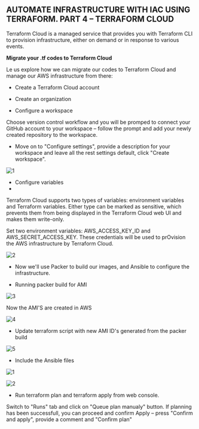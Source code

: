 ## AUTOMATE INFRASTRUCTURE WITH IAC USING TERRAFORM. PART 4 – TERRAFORM CLOUD


Terraform Cloud is a managed service that provides you with Terraform CLI to provision infrastructure, either on demand or in response to various events.

**Migrate your .tf codes to Terraform Cloud**

Le us explore how we can migrate our codes to Terraform Cloud and manage our AWS infrastructure from there:

- Create a Terraform Cloud account

- Create an organization


- Configure a workspace

Choose version control workflow and you will be promped to connect your GitHub account to your workspace – follow the prompt and add your newly created repository to the workspace.


- Move on to "Configure settings", provide a description for your workspace and leave all the rest settings default, click "Create workspace".

![1](https://user-images.githubusercontent.com/93729559/174335347-8d74bdbf-d7e7-4616-a230-21ead4dc9dcc.png)



- Configure variables
- 
Terraform Cloud supports two types of variables: environment variables and Terraform variables. Either type can be marked as sensitive, which prevents them from being displayed in the Terraform Cloud web UI and makes them write-only.

Set two environment variables: AWS_ACCESS_KEY_ID and AWS_SECRET_ACCESS_KEY. These credentials will be used to prOvision the AWS infrastructure by Terraform Cloud.


![2](https://user-images.githubusercontent.com/93729559/174335350-885172b0-cfe4-4e88-9a99-596546d8c3de.png)


- Now we'll use Packer to build our images, and Ansible to configure the infrastructure.

- Running packer build for AMI

![3](https://user-images.githubusercontent.com/93729559/174338031-479c5ca5-6ee1-4c5f-bd98-529a7c160b0a.png)


Now the AMI'S are created in AWS

![4](https://user-images.githubusercontent.com/93729559/174338039-6e429ee6-af0f-49ed-8507-8b187d7fe227.png)


- Update terraform script with new AMI ID's generated from the packer build

![5](https://user-images.githubusercontent.com/93729559/174339743-f96cc1eb-e26b-4c15-86f1-c5a33e5686e2.png)


- Include the Ansible files

![1](https://user-images.githubusercontent.com/93729559/174595414-b8ee85fa-29f9-43d2-9b0e-b8b65f347881.png)

![2](https://user-images.githubusercontent.com/93729559/174595428-bff50bcc-4b3f-4927-8da8-24a9e9abcd8f.png)


- Run terraform plan and terraform apply from web console.

Switch to "Runs" tab and click on "Queue plan manualy" button. If planning has been successfull, you can proceed and confirm Apply – press "Confirm and apply", provide a comment and "Confirm plan"










